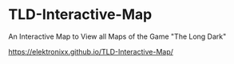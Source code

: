 # TLD-Interactive-Map
An Interactive Map to View all Maps of the Game "The Long Dark"

https://elektronixx.github.io/TLD-Interactive-Map/

